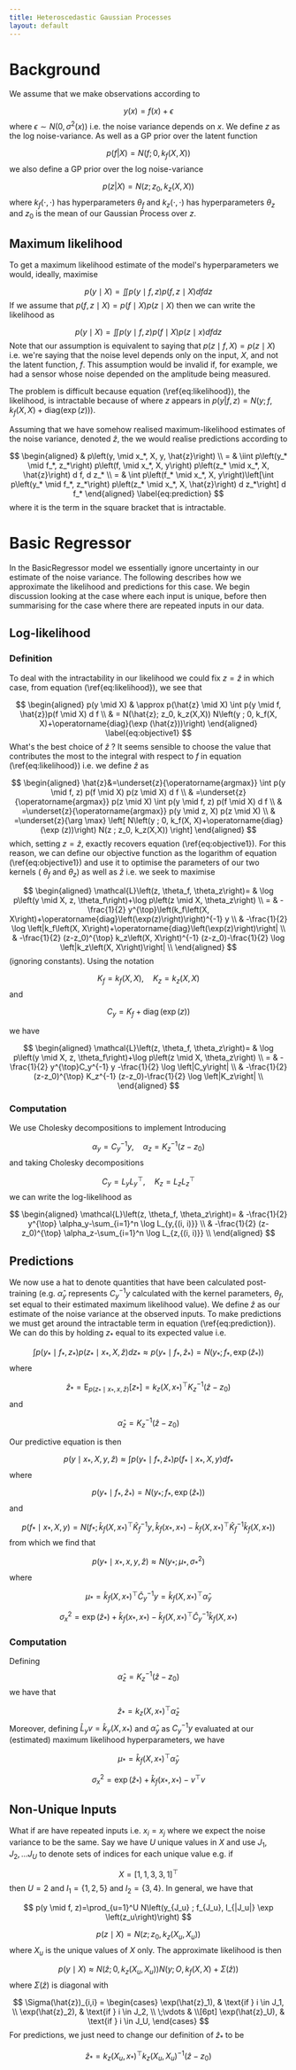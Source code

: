 ```yaml
---
title: Heteroscedastic Gaussian Processes
layout: default
---
```


# Background

We assume that we make observations according to

$$
    y(x) = f(x) + \epsilon
$$
where $\epsilon \sim N(0, \sigma^2(x))$ i.e. the noise variance depends on $x$. We define $z$ as the log noise-variance. As well as a GP prior over the latent function

$$
p(f|X) = N(f; 0, k_f(X,X))
$$
we also define a GP prior over the log noise-variance

$$
p(z|X) = N(z; z_0, k_z(X, X))
$$
where $k_f(\cdot, \cdot)$ has hyperparameters $\theta_f$ and $k_z(\cdot, \cdot)$ has hyperparameters $\theta_z$ and $z_0$ is the mean of our Gaussian Process over $z$.

## Maximum likelihood
To get a maximum likelihood estimate of the model's hyperparameters we would, ideally, maximise

$$
p(y \mid X)=\iint p(y \mid f, z) p(f, z \mid X) d f d z
$$
If we assume that $p(f, z \mid X)=p(f \mid X) p(z \mid X)$ then we can write the likelihood as

$$
p(y \mid X)=\iint p(y \mid f, z) p(f \mid X)p(z \mid x) d f d z
\label{eq:likelihood}
$$
Note that our assumption is equivalent to saying that $p(z \mid f, X)=p(z \mid X)$ i.e. we're saying that the noise level depends only on the input, $X$, and not the latent function, $f$. This assumption would be invalid if, for example, we had a sensor whose noise depended on the amplitude being measured.

The problem is difficult because equation (\ref{eq:likelihood}), the likelihood, is intractable because of where $z$ appears in $p(y|f,z) = N(y; f, k_f(X,X) + \text{diag}(\exp(z)))$.

Assuming that we have somehow realised maximum-likelihood estimates of the noise variance, denoted $\hat{z}$, the we would realise predictions according to

$$
\begin{aligned}
& p\left(y, \mid x_*, X, y, \hat{z}\right) \\
= & \iint p\left(y_* \mid f_*, z_*\right) p\left(f, \mid x_*, X, y\right) p\left(z_* \mid x_*, X, \hat{z}\right) d f, d z_* \\
= & \int p\left(f_* \mid x_*, X, y\right)\left[\int p\left(y_* \mid f_*, z_*\right) p\left(z_* \mid x_*, X, \hat{z}\right) d z_*\right] d f_*
\end{aligned}
\label{eq:prediction}
$$
where it is the term in the square bracket that is intractable.

# Basic Regressor
In the BasicRegressor model we essentially ignore uncertainty in our estimate of the noise variance. The following describes how we approximate the likelihood and predictions for this case. We begin discussion looking at the case where each input is unique, before then summarising for the case where there are repeated inputs in our data.

## Log-likelihood
### Definition
To deal with the intractability in our likelihood we could fix $z=\hat{z}$ in which case, from equation (\ref{eq:likelihood}), we see that

$$
\begin{aligned}
p(y \mid X) & \approx p(\hat{z} \mid X) \int p(y \mid f, \hat{z})p(f \mid X) d f \\
& = N(\hat{z}; z_0, k_z(X,X)) N\left(y ; 0, k_f(X, X)+\operatorname{diag}(\exp (\hat{z}))\right)
\end{aligned}
\label{eq:objective1}
$$
What's the best choice of $\hat{z}$ ? It seems sensible to choose the value that contributes the most to the integral with respect to $f$ in equation (\ref{eq:likelihood}) i.e. we define $\hat{z}$ as

$$
\begin{aligned}
\hat{z}&=\underset{z}{\operatorname{argmax}} \int p(y \mid f, z) p(f \mid X) p(z \mid X) d f \\
& =\underset{z}{\operatorname{argmax}} p(z \mid X) \int p(y \mid f, z) p(f \mid X) d f \\
& =\underset{z}{\operatorname{argmax}} p(y \mid z, X) p(z \mid X) \\
& =\underset{z}{\arg \max} \left[ N\left(y ; 0, k_f(X, X)+\operatorname{diag}(\exp (z))\right) N(z ; z_0, k_z(X,X)) \right]
\end{aligned}
$$
which, setting $z=\hat{z}$, exactly recovers equation (\ref{eq:objective1}). For this reason, we can define our objective function as the logarithm of equation (\ref{eq:objective1}) and use it to optimise the parameters of our two kernels ( $\theta_f$ and $\theta_z$) as well as $\hat{z}$ i.e. we seek to maximise

$$
\begin{aligned}
\mathcal{L}\left(z, \theta_f, \theta_z\right)= & \log p\left(y \mid X, z, \theta_f\right)+\log p\left(z \mid X, \theta_z\right) \\
= & -\frac{1}{2} y^{\top}\left(k_f\left(X, X\right)+\operatorname{diag}\left(\exp(z)\right)\right)^{-1} y \\
& -\frac{1}{2} \log \left|k_f\left(X, X\right)+\operatorname{diag}\left(\exp(z)\right)\right| \\
& -\frac{1}{2} (z-z_0)^{\top} k_z\left(X, X\right)^{-1} (z-z_0)-\frac{1}{2} \log \left|k_z\left(X, X\right)\right| \\
\end{aligned}
$$
(ignoring constants). Using the notation

$$
K_f=k_f(X,X), \quad K_z = k_z(X,X)
$$
and

$$
C_y=K_f+\operatorname{diag}(\exp (z))
$$

we have

$$
\begin{aligned}
\mathcal{L}\left(z, \theta_f, \theta_z\right)= & \log p\left(y \mid X, z, \theta_f\right)+\log p\left(z \mid X, \theta_z\right) \\
= & -\frac{1}{2} y^{\top}C_y^{-1} y -\frac{1}{2} \log \left|C_y\right| \\
& -\frac{1}{2} (z-z_0)^{\top} K_z^{-1} (z-z_0)-\frac{1}{2} \log \left|K_z\right| \\
\end{aligned}
$$

### Computation
We use Cholesky decompositions to implement  Introducing

$$
\alpha_y=C_y^{-1} y, \quad \alpha_z=K_z^{-1} (z-z_0)
$$
and taking Cholesky decompositions

$$
C_y=L_y L_y^{\top}, \quad K_z=L_z L_z^{\top}
$$
we can write the log-likelihood as

$$
\begin{aligned}
\mathcal{L}\left(z, \theta_f, \theta_z\right)= & -\frac{1}{2} y^{\top} \alpha_y-\sum_{i=1}^n \log L_{y,{(i, i)}} \\
& -\frac{1}{2} (z-z_0)^{\top} \alpha_z-\sum_{i=1}^n \log L_{z,{(i, i)}} \\
\end{aligned}
$$

## Predictions
We now use a hat to denote quantities that have been calculated post-training (e.g. $\hat{\alpha}_y$ represents $C^{-1}_y y$ calculated with the kernel parameters, $\theta_f$, set equal to their estimated maximum likelihood value). We define $\hat{z}$ as our estimate of the noise variance at the observed inputs. To make predictions we must get around the intractable term in equation (\ref{eq:prediction}). We can do this by holding $z_*$ equal to its expected value i.e.

$$
\int p\left(y_* \mid f_*, z_*\right) p\left(z_* \mid x_*, X, \hat{z}\right) d z_*
\approx p\left(y_* \mid f_*, \hat{z}_*\right) = N(y_*; f_*, \exp(\hat{z}_*))
$$
where

$$
\hat{z}_* = \text{E}_{p\left(z_* \mid x_*, x, \hat{z}\right)}\left[z_*\right]=k_z\left(X, x_*\right)^{\top} K_z^{-1}(\hat{z} - z_0)
$$
and

$$
    \hat{\alpha}_z = K_z^{-1}(\hat{z} - z_0)
$$

Our predictive equation is then

$$
p\left(y \mid x_*, X, y, \hat{z}\right)
\approx \int p\left(y_* \mid f_*, \hat{z}_*\right) p\left(f_* \mid x_*, X, y\right) d f_*
$$
where

$$
p\left(y_* \mid f_*, \hat{z}_*\right)=N\left(y_* ; f_*, \exp \left(\hat{z}_*\right)\right)
$$
and

$$
p\left(f_* \mid x_*, X, y\right)=N(f_* ; \hat{k}_f\left(X, x_*\right)^{\top} \hat{K}_f^{-1} y,\left.\hat{k}_f\left(x_*, x_*\right)-\hat{k}_f\left(X, x_*\right)^{\top} \hat{K}_f^{-1} \hat{k}_f\left(X, x_*\right)\right)
$$
from which we find that

$$
p\left(y_* \mid x_*, x, y, \hat{z}\right) \approx N\left(y_* ; \mu_*, \sigma_*^2\right)
$$
where

$$
\mu_*=\hat{k}_f\left(X, x_*\right)^{\top} \hat{C}_y^{-1} y=\hat{k}_f\left(X, x_*\right)^{\top} \hat{\alpha}_y 
$$

$$
\sigma_x^2 = \exp \left(\hat{z}_*\right)+\hat{k}_f\left(x_*, x_*\right)
   -\hat{k}_f\left(X, x_*\right)^{\top} \hat{C}_y^{-1} \hat{k}_f\left(X, x_*\right)
$$

### Computation

Defining
$$
    \hat{\alpha}_z = K_z^{-1}(\hat{z} - z_0)
$$
we have that

$$
\hat{z}_* =k_z\left(X, x_*\right)^{\top} \hat{\alpha}_z
$$
Moreover, defining $\hat{L}_y v = \hat{k}_y(X, x_*)$ and $\hat{\alpha}_y$ as $C_y^{-1}y$ evaluated at our (estimated) maximum likelihood hyperparameters, we have

$$
\mu_*=\hat{k}_f\left(X, x_*\right)^{\top} \hat{\alpha}_y 
$$

$$
\sigma_x^2 = \exp \left(\hat{z}_*\right)+\hat{k}_f\left(x_*, x_*\right)-v^{\top} v
$$

## Non-Unique Inputs

What if are have repeated inputs i.e. $x_i=x_j$ where we expect the noise variance to be the same. Say we have $U$ unique values in $X$ and use $J_1, J_2, ... J_U$ to denote sets of indices for each unique value e.g. if


$$
X=[1,1,3,3,1]^{\top}
$$
then $U=2 \text { and } I_1=\{1,2,5\}$ and $I_2=\{3,4\}$. In general, we have that

$$
p(y \mid f, z)=\prod_{u=1}^U N\left(y_{J_u} ; f_{J_u}, I_{|J_u|} \exp \left(z_u\right)\right)
$$

$$
p(z \mid X)=N\left(z ; z_0, k_z\left(X_u, X_u\right)\right)
$$
where $X_u$ is the unique values of $X$ only. The approximate likelihood is then

$$
p(y \mid X) \approx N\left(\hat{z} ; 0, k_z\left(X_u, X_u\right)\right)
N\left(y ; O, k_f\left(X, X\right)+ \Sigma(\hat{z})\right)
$$
where $\Sigma(\hat{z})$ is diagonal with

$$
\Sigma(\hat{z})_{i,i} =
\begin{cases}
\exp(\hat{z}_1), & \text{if } i \in J_1, \\
\exp(\hat{z}_2), & \text{if } i \in J_2, \\
\;\vdots & \\[6pt]
\exp(\hat{z}_U), & \text{if } i \in J_U,
\end{cases}
$$
For predictions, we just need to change our definition of $\hat{z}_*$ to be

$$
\hat{z}_*=k_z\left(X_u, x_*\right)^{\top} k_z\left(X_u, X_u\right)^{-1} (\hat{z}-z_0)
$$
